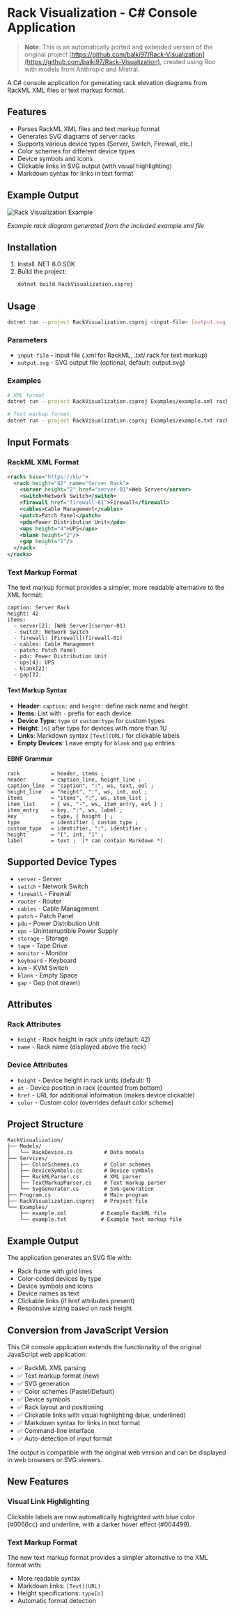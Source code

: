# Rack Visualization - C# Console Application

> **Note**: This is an automatically ported and extended version of the original project [https://github.com/balki97/Rack-Visualization](https://github.com/balki97/Rack-Visualization), created using Roo with models from Anthropic and Mistral.

A C# console application for generating rack elevation diagrams from RackML XML files or text markup format.

## Features

- Parses RackML XML files and text markup format
- Generates SVG diagrams of server racks
- Supports various device types (Server, Switch, Firewall, etc.)
- Color schemes for different device types
- Device symbols and icons
- Clickable links in SVG output (with visual highlighting)
- Markdown syntax for links in text format

## Example Output

![Rack Visualization Example](Examples/example.png)

*Example rack diagram generated from the included example.xml file*

## Installation

1. Install .NET 8.0 SDK
2. Build the project:
   ```bash
   dotnet build RackVisualization.csproj
   ```

## Usage

```bash
dotnet run --project RackVisualization.csproj <input-file> [output.svg]
```

### Parameters

- `input-file` - Input file (.xml for RackML, .txt/.rack for text markup)
- `output.svg` - SVG output file (optional, default: output.svg)

### Examples

```bash
# XML format
dotnet run --project RackVisualization.csproj Examples/example.xml rack-diagram.svg

# Text markup format
dotnet run --project RackVisualization.csproj Examples/example.txt rack-diagram.svg
```

## Input Formats

### RackML XML Format

```xml
<racks base="https://kb/">
  <rack height="42" name="Server Rack">
    <server height="2" href="server-01">Web Server</server>
    <switch>Network Switch</switch>
    <firewall href="firewall-01">Firewall</firewall>
    <cables>Cable Management</cables>
    <patch>Patch Panel</patch>
    <pdu>Power Distribution Unit</pdu>
    <ups height="4">UPS</ups>
    <blank height="2"/>
    <gap height="2"/>
  </rack>
</racks>
```

### Text Markup Format

The text markup format provides a simpler, more readable alternative to the XML format:

```
caption: Server Rack
height: 42
items:
  - server[2]: [Web Server](server-01)
  - switch: Network Switch
  - firewall: [Firewall](firewall-01)
  - cables: Cable Management
  - patch: Patch Panel
  - pdu: Power Distribution Unit
  - ups[4]: UPS
  - blank[2]: 
  - gap[2]: 
```

#### Text Markup Syntax

- **Header**: `caption:` and `height:` define rack name and height
- **Items**: List with `-` prefix for each device
- **Device Type**: `type` or `custom:type` for custom types
- **Height**: `[n]` after type for devices with more than 1U
- **Links**: Markdown syntax `[Text](URL)` for clickable labels
- **Empty Devices**: Leave empty for `blank` and `gap` entries

#### EBNF Grammar

```ebnf
rack          = header, items ;
header        = caption_line, height_line ;
caption_line  = "caption", ":", ws, text, eol ;
height_line   = "height", ":", ws, int, eol ;
items         = "items", ":", ws, item_list ;
item_list     = { ws, "-", ws, item_entry, eol } ;
item_entry    = key, ":", ws, label ;
key           = type, [ height ] ;
type          = identifier | custom_type ;
custom_type   = identifier, ":", identifier ;
height        = "[", int, "]" ;
label         = text ;  (* can contain Markdown *)
```

## Supported Device Types

- `server` - Server
- `switch` - Network Switch
- `firewall` - Firewall
- `router` - Router
- `cables` - Cable Management
- `patch` - Patch Panel
- `pdu` - Power Distribution Unit
- `ups` - Uninterruptible Power Supply
- `storage` - Storage
- `tape` - Tape Drive
- `monitor` - Monitor
- `keyboard` - Keyboard
- `kvm` - KVM Switch
- `blank` - Empty Space
- `gap` - Gap (not drawn)

## Attributes

### Rack Attributes
- `height` - Rack height in rack units (default: 42)
- `name` - Rack name (displayed above the rack)

### Device Attributes
- `height` - Device height in rack units (default: 1)
- `at` - Device position in rack (counted from bottom)
- `href` - URL for additional information (makes device clickable)
- `color` - Custom color (overrides default color scheme)

## Project Structure

```
RackVisualization/
├── Models/
│   └── RackDevice.cs          # Data models
├── Services/
│   ├── ColorSchemes.cs        # Color schemes
│   ├── DeviceSymbols.cs       # Device symbols
│   ├── RackMLParser.cs        # XML parser
│   ├── TextMarkupParser.cs    # Text markup parser
│   └── SvgGenerator.cs        # SVG generation
├── Program.cs                 # Main program
├── RackVisualization.csproj   # Project file
└── Examples/
    ├── example.xml           # Example RackML file
    └── example.txt           # Example text markup file
```

## Example Output

The application generates an SVG file with:
- Rack frame with grid lines
- Color-coded devices by type
- Device symbols and icons
- Device names as text
- Clickable links (if href attributes present)
- Responsive sizing based on rack height

## Conversion from JavaScript Version

This C# console application extends the functionality of the original JavaScript web application:

- ✅ RackML XML parsing
- ✅ Text markup format (new)
- ✅ SVG generation
- ✅ Color schemes (Pastel/Default)
- ✅ Device symbols
- ✅ Rack layout and positioning
- ✅ Clickable links with visual highlighting (blue, underlined)
- ✅ Markdown syntax for links in text format
- ✅ Command-line interface
- ✅ Auto-detection of input format

The output is compatible with the original web version and can be displayed in web browsers or SVG viewers.

## New Features

### Visual Link Highlighting
Clickable labels are now automatically highlighted with blue color (#0066cc) and underline, with a darker hover effect (#004499).

### Text Markup Format
The new text markup format provides a simpler alternative to the XML format with:
- More readable syntax
- Markdown links: `[Text](URL)`
- Height specifications: `type[n]`
- Automatic format detection
